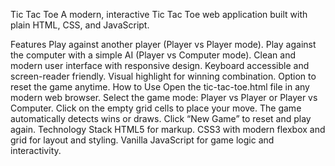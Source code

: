 Tic Tac Toe
A modern, interactive Tic Tac Toe web application built with plain HTML, CSS, and JavaScript.

Features
Play against another player (Player vs Player mode).
Play against the computer with a simple AI (Player vs Computer mode).
Clean and modern user interface with responsive design.
Keyboard accessible and screen-reader friendly.
Visual highlight for winning combination.
Option to reset the game anytime.
How to Use
Open the tic-tac-toe.html file in any modern web browser.
Select the game mode: Player vs Player or Player vs Computer.
Click on the empty grid cells to place your move.
The game automatically detects wins or draws.
Click “New Game” to reset and play again.
Technology Stack
HTML5 for markup.
CSS3 with modern flexbox and grid for layout and styling.
Vanilla JavaScript for game logic and interactivity.
